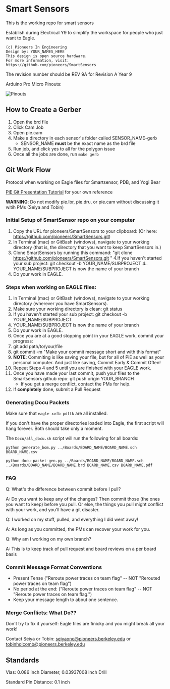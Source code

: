 # Smart Sensors

This is the working repo for smart sensors

Establish during Electrical Y9 to simplify the workspace for people who just want to Eagle.

```
(c) Pioneers In Engineering
Design by: YOUR_NAMES_HERE
This design is open source hardware.
For more information, visit:
https://github.com/pioneers/SmartSensors
```

The revision number should be REV 9A for Revision A Year 9

Arduino Pro Micro Pinouts:

![Pinouts](https://cdn.sparkfun.com/assets/9/c/3/c/4/523a1765757b7f5c6e8b4567.png)

## How to Create a Gerber

1. Open the brd file
2. Click Cam Job
3. Open pie.cam
4. Make a directory in each sensor's folder called SENSOR\_NAME-gerb
    * SENSOR\_NAME **must** be the exact name as the brd file
5. Run job, and click yes to all for the polygon issue
6. Once all the jobs are done, run `make gerb`


## Git Work Flow

Protocol when working on Eagle files for Smartsensor, PDB, and Yogi Bear

[PiE Git Presentation Tutorial](https://docs.google.com/a/pioneers.berkeley.edu/presentation/d/1WO-AD3cTi1QdKW15F8ecN9V1b8u3yIKzHzLGQXDs-uM/edit?usp=sharing) for your own reference

**WARNING**: Do not modify pie.lbr, pie.dru, or pie.cam without discussing it witih PMs (Seiya and Tobin)

### Initial Setup of SmartSensor repo on your computer

1. Copy the URL for pioneers/SmartSensors to your clipboard: (Or here: https://github.com/pioneers/SmartSensors.git)
2. In Terminal (mac) or GitBash (windows), navigate to your working directory (that is, the directory that you want to keep SmartSensors in.)
3. Clone SmartSensors by running this command: "git clone https://github.com/pioneers/SmartSensors.git "
4.If you haven't started your sub project: git checkout -b YOUR\_NAME/SUBPROJECT
  4.. YOUR\_NAME/SUBPROJECT is now the name of your branch
5. Do your work in EAGLE.


### Steps when working on EAGLE files:

1. In Terminal (mac) or GitBash (windows), navigate to your working directory (wherever you have SmartSensors).
2. Make sure your working directory is clean: git status
3. If you haven't started your sub project: git checkout -b YOUR\_NAME/SUBPROJECT
  3. YOUR\_NAME/SUBPROJECT is now the name of your branch
4. Do your work in EAGLE.
5. Once you are at a good stopping point in your EAGLE work, commit your progress:
  5. git add path/to/your/file
  5. git commit -m "Make your commit message short and with this format" 
  5. **NOTE**: Commiting is like saving your file, but for all of PiE as well as your personal computer. And just like saving, Commit Early & Commit Often!
6. Repeat Steps 4 and 5 until you are finished with your EAGLE work.
7. Once you have made your last commit, push your files to the Smartsensors github repo: git push origin YOUR\_BRANCH
    * If you get a merge conflict, contact the PMs for help.
8. If **completely** done, submit a Pull Request


### Generating Docu Packets

Make sure that `eagle xvfb pdftk` are all installed.

If you don't have the proper directories loaded into Eagle, the first script will hang forever. Both should take only a moment.

The `Docu/all_docu.sh` script will run the following for all boards:

```shell
python generate_bom.py ../Boards/BOARD_NAME/BOARD_NAME.sch BOARD_NAME.csv

python docu-packet-gen.py ../Boards/BOARD_NAME/BOARD_NAME.sch ../Boards/BOARD_NAME/BOARD_NAME.brd BOARD_NAME.csv BOARD_NAME.pdf
```

### FAQ

Q: What's the difference between commit before I pull?

A: Do you want to keep any of the changes? Then commit those (the ones you want to keep) before you pull. Or else, the things you pull might conflict with your work, and you'll have a git disaster.

Q: I worked on my stuff, pulled, and everything I did went away!

A: As long as you committed, the PMs can recover your work for you.

Q: Why am I working on my own branch?

A: This is to keep track of pull request and board reviews on a per board basis

### Commit Message Format Conventions

* Present Tense ("Reroute power traces on team flag" -- NOT "Rerouted power traces on team flag")
* No period at the end: ("Reroute power traces on team flag" -- NOT "Reroute power traces on team flag.")
* Keep your message length to about one sentence.

### Merge Conflicts: What Do??

Don't try to fix it yourself: Eagle files are finicky and you might break all your work!

Contact Seiya or Tobin: seiyaono@pioneers.berkeley.edu or tobinholcomb@pioneers.berkeley.edu

## Standards

Vias: 0.086 inch Diameter, 0.03937008 inch Drill

Standard Pin Distance: 0.1 inch
